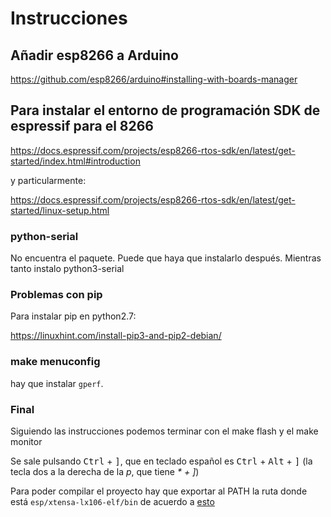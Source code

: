 # Instrucciones

## Añadir esp8266 a Arduino
https://github.com/esp8266/arduino#installing-with-boards-manager

## Para instalar el entorno de programación SDK de espressif para el 8266
https://docs.espressif.com/projects/esp8266-rtos-sdk/en/latest/get-started/index.html#introduction

y particularmente:

https://docs.espressif.com/projects/esp8266-rtos-sdk/en/latest/get-started/linux-setup.html

### python-serial
No encuentra el paquete. Puede que haya que instalarlo después. Mientras tanto instalo python3-serial

### Problemas con pip
Para instalar pip en python2.7:

https://linuxhint.com/install-pip3-and-pip2-debian/

### make menuconfig
hay que instalar `gperf`.

### Final
Siguiendo las instrucciones podemos terminar con el make flash y el make monitor

Se sale pulsando <kbd>Ctrl</kbd> + <kbd>]</kbd>, que en teclado español es <kbd>Ctrl</kbd> + <kbd>Alt</kbd> + <kbd>]</kbd> (la tecla dos a la derecha de la *p*, que tiene _* + ]_)

Para poder compilar el proyecto hay que exportar al PATH la ruta donde está `esp/xtensa-lx106-elf/bin` de acuerdo a [esto](https://docs.espressif.com/projects/esp8266-rtos-sdk/en/latest/get-started/linux-setup.html#toolchain-setup)
